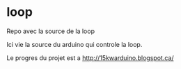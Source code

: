 loop
====

Repo avec la source de la loop

Ici vie la source du arduino qui controle la loop.

Le progres du projet est a http://15kwarduino.blogspot.ca/

